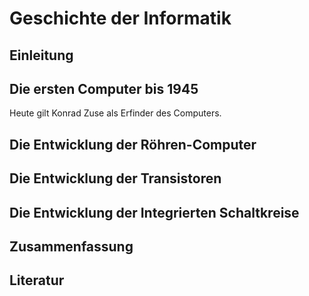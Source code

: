 # Geschichte der Informatik

## Einleitung

## Die ersten Computer bis 1945

Heute gilt Konrad Zuse als Erfinder des Computers.
 
## Die Entwicklung der Röhren-Computer

## Die Entwicklung der Transistoren

## Die Entwicklung der Integrierten Schaltkreise

## Zusammenfassung

## Literatur